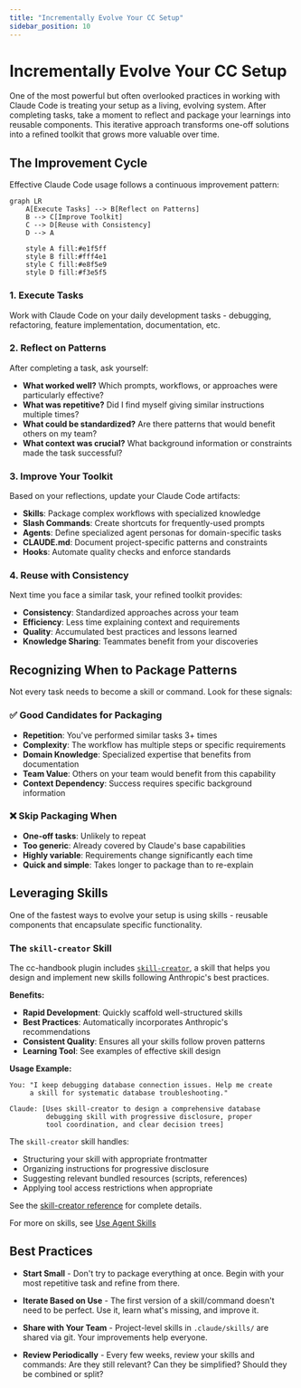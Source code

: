 ```yaml
---
title: "Incrementally Evolve Your CC Setup"
sidebar_position: 10
---
```


# Incrementally Evolve Your CC Setup

One of the most powerful but often overlooked practices in working with Claude Code is treating your setup as a living, evolving system. After completing tasks, take a moment to reflect and package your learnings into reusable components. This iterative approach transforms one-off solutions into a refined toolkit that grows more valuable over time.

## The Improvement Cycle

Effective Claude Code usage follows a continuous improvement pattern:

```mermaid
graph LR
    A[Execute Tasks] --> B[Reflect on Patterns]
    B --> C[Improve Toolkit]
    C --> D[Reuse with Consistency]
    D --> A

    style A fill:#e1f5ff
    style B fill:#fff4e1
    style C fill:#e8f5e9
    style D fill:#f3e5f5
```

### 1. Execute Tasks

Work with Claude Code on your daily development tasks - debugging, refactoring, feature implementation, documentation, etc.

### 2. Reflect on Patterns

After completing a task, ask yourself:
- **What worked well?** Which prompts, workflows, or approaches were particularly effective?
- **What was repetitive?** Did I find myself giving similar instructions multiple times?
- **What could be standardized?** Are there patterns that would benefit others on my team?
- **What context was crucial?** What background information or constraints made the task successful?

### 3. Improve Your Toolkit

Based on your reflections, update your Claude Code artifacts:

- **Skills**: Package complex workflows with specialized knowledge
- **Slash Commands**: Create shortcuts for frequently-used prompts
- **Agents**: Define specialized agent personas for domain-specific tasks
- **CLAUDE.md**: Document project-specific patterns and constraints
- **Hooks**: Automate quality checks and enforce standards

### 4. Reuse with Consistency

Next time you face a similar task, your refined toolkit provides:
- **Consistency**: Standardized approaches across your team
- **Efficiency**: Less time explaining context and requirements
- **Quality**: Accumulated best practices and lessons learned
- **Knowledge Sharing**: Teammates benefit from your discoveries

## Recognizing When to Package Patterns

Not every task needs to become a skill or command. Look for these signals:

### ✅ Good Candidates for Packaging

- **Repetition**: You've performed similar tasks 3+ times
- **Complexity**: The workflow has multiple steps or specific requirements
- **Domain Knowledge**: Specialized expertise that benefits from documentation
- **Team Value**: Others on your team would benefit from this capability
- **Context Dependency**: Success requires specific background information

### ❌ Skip Packaging When

- **One-off tasks**: Unlikely to repeat
- **Too generic**: Already covered by Claude's base capabilities
- **Highly variable**: Requirements change significantly each time
- **Quick and simple**: Takes longer to package than to re-explain

## Leveraging Skills

One of the fastest ways to evolve your setup is using skills - reusable components that encapsulate specific functionality.

### The `skill-creator` Skill

The cc-handbook plugin includes [`skill-creator`](/component-reference/skills/skill-creator), a skill that helps you design and implement new skills following Anthropic's best practices.

**Benefits:**
- **Rapid Development**: Quickly scaffold well-structured skills
- **Best Practices**: Automatically incorporates Anthropic's recommendations
- **Consistent Quality**: Ensures all your skills follow proven patterns
- **Learning Tool**: See examples of effective skill design

**Usage Example:**

```
You: "I keep debugging database connection issues. Help me create
     a skill for systematic database troubleshooting."

Claude: [Uses skill-creator to design a comprehensive database
         debugging skill with progressive disclosure, proper
         tool coordination, and clear decision trees]
```

The `skill-creator` skill handles:
- Structuring your skill with appropriate frontmatter
- Organizing instructions for progressive disclosure
- Suggesting relevant bundled resources (scripts, references)
- Applying tool access restrictions when appropriate

See the [skill-creator reference](/component-reference/skills/skill-creator) for complete details.

For more on skills, see [Use Agent Skills](./agent-skills)

## Best Practices

* **Start Small** - Don't try to package everything at once. Begin with your most repetitive task and refine from there.

* **Iterate Based on Use** - The first version of a skill/command doesn't need to be perfect. Use it, learn what's missing, and improve it.

* **Share with Your Team** - Project-level skills in `.claude/skills/` are shared via git. Your improvements help everyone.

* **Review Periodically** - Every few weeks, review your skills and commands: Are they still relevant? Can they be simplified? Should they be combined or split?
